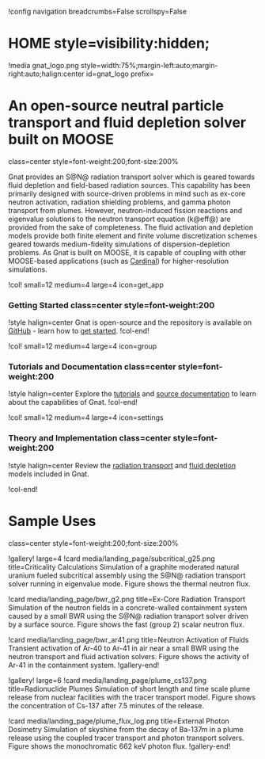 !config navigation breadcrumbs=False scrollspy=False

# HOME style=visibility:hidden;

!media gnat_logo.png
  style=width:75%;margin-left:auto;margin-right:auto;halign:center
  id=gnat_logo
  prefix=

# An open-source neutral particle transport and fluid depletion solver built on MOOSE
  class=center
  style=font-weight:200;font-size:200%

Gnat provides an S@N@ radiation transport solver which is geared towards fluid depletion and field-based
radiation sources. This capability has been primarily designed with source-driven problems in mind
such as ex-core neutron activation, radiation shielding problems, and gamma photon transport from plumes.
However, neutron-induced fission reactions and eigenvalue solutions to the neutron transport equation (k@eff@)
are provided from the sake of completeness. The fluid activation and depletion models provide both finite element and finite
volume discretization schemes geared towards medium-fidelity simulations of dispersion-depletion problems.
As Gnat is built on MOOSE, it is capable of coupling with other MOOSE-based applications (such as
[Cardinal](https://cardinal.cels.anl.gov/index.html)) for higher-resolution simulations.

!col! small=12 medium=4 large=4 icon=get_app

### Getting Started class=center style=font-weight:200

!style halign=center
Gnat is open-source and the repository is available on [GitHub](https://github.com/nuclearkevin/gnat) -
learn how to [get started](getting_started/installation.md).
!col-end!

!col! small=12 medium=4 large=4 icon=group

### Tutorials and Documentation class=center style=font-weight:200

!style halign=center
Explore the [tutorials](tutorials/index.md) and [source documentation](source/index.md)
to learn about the capabilities of Gnat.
!col-end!

!col! small=12 medium=4 large=4 icon=settings

### Theory and Implementation class=center style=font-weight:200

!style halign=center
Review the [radiation transport](about/radiation_transport.md) and
[fluid depletion](about/mobile_depletion.md) models included in Gnat.

!col-end!

# Sample Uses
  class=center
  style=font-weight:200;font-size:200%


!gallery! large=4
!card media/landing_page/subcritical_g25.png title=Criticality Calculations
Simulation of a graphite moderated natural uranium fueled subcritical assembly using the S@N@ radiation transport solver running in eigenvalue mode. Figure shows the thermal neutron flux.

!card media/landing_page/bwr_g2.png title=Ex-Core Radiation Transport
Simulation of the neutron fields in a concrete-walled containment system caused by a small BWR using the S@N@ radiation transport solver driven by a surface source. Figure shows the fast (group 2) scalar neutron flux.

!card media/landing_page/bwr_ar41.png title=Neutron Activation of Fluids
Transient activation of Ar-40 to Ar-41 in air near a small BWR using the neutron transport and fluid activation solvers. Figure shows the activity of Ar-41 in the containment system.
!gallery-end!

!gallery! large=6
!card media/landing_page/plume_cs137.png title=Radionuclide Plumes
Simulation of short length and time scale plume release from nuclear facilities with the tracer transport model. Figure shows the concentration of Cs-137 after 7.5 minutes of the release.

!card media/landing_page/plume_flux_log.png title=External Photon Dosimetry
Simulation of skyshine from the decay of Ba-137m in a plume release using the coupled tracer transport and photon transport solvers. Figure shows the monochromatic 662 keV photon flux.
!gallery-end!
